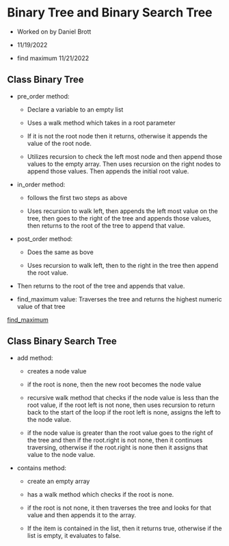 # Binary Tree and Binary Search Tree

- Worked on by Daniel Brott

- 11/19/2022

- find maximum 11/21/2022

## Class Binary Tree

- pre_order method:

  - Declare a variable to an empty list

  - Uses a walk method which takes in a root parameter

  - If it is not the root node then it returns, otherwise it appends the value of the root node.

  - Utilizes recursion to check the left most node and then append those values to the empty array. Then uses recursion on the right nodes to append those values. Then appends the initial root value.

- in_order method:

  - follows the first two steps as above

  - Uses recursion to walk left, then appends the left most value on the tree, then goes to the right of the tree and appends those values, then returns to the root of the tree to append that value.

- post_order method:

  - Does the same as bove

  - Uses recursion to walk left, then to the right in the tree then append the root value.

- Then returns to the root of the tree and appends that value.

- find_maximum value: Traverses the tree and returns the highest numeric value of that tree

[find_maximum](./images/find_maximum.jpg)

## Class Binary Search Tree

- add method:

  - creates a node value

  - if the root is none, then the new root becomes the node value

  - recursive walk method that checks if the node value is less than the root value, if the root left is not none, then uses recursion to return back to the start of the loop if the root left is none, assigns the left to the node value.

  - if the node value is greater than the root value goes to the right of the tree and then if the root.right is not none, then it continues traversing, otherwise if the root.right is none then it assigns that value to the node value.

- contains method:

  - create an empty array

  - has a walk method which checks if the root is none.

  - if the root is not none, it then traverses the tree and looks for that value and then appends it to the array.

  - If the item is contained in the list, then it returns true, otherwise if the list is empty, it evaluates to false.
